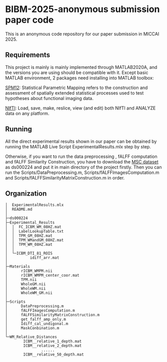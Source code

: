 # BIBM-2025-anonymous submission paper code
This is an anonymous code repository for our paper submission in MICCAI 2025.
## Requirements
This project is mainly is mainly implemented through MATLAB2020A, and the versions you are using should be compatible with it. Except basic MATLAB environment, 2 packages need installing into MATLAB toolbox:

[SPM12](https://www.fil.ion.ucl.ac.uk/spm/software/spm12/): Statistical Parametric Mapping refers to the construction and assessment of spatially extended statistical processes used to test hypotheses about functional imaging data.

[NIfTI](https://ww2.mathworks.cn/matlabcentral/fileexchange/8797-tools-for-nifti-and-analyze-image): Load, save, make, reslice, view (and edit) both NIfTI and ANALYZE data on any platform.


## Running
All the direct experimental results shown in our paper can be obtained by running the MATLAB Live Script ExperimentalResults.mlx step by step.

Otherwise, if you want to run the data preprocessing , fALFF computation and fALFF Similarity Construction, you have to download the [MSC dataset](https://openneuro.org/datasets/ds000224/versions/1.0.4) as ds000224 and put it in main directory of the project firstly. Then you can run the Scripts/DataPreprocessing.m, Scripts/fALFFImagesComputation.m and Scripts/fALFFSimilarityMatrixConstruction.m in order.


## Organization
```
│  ExperimentalResults.mlx
│  README.md
│
├─ds000224
├─Experimental_Results
│  │  FC_ICBM_WM_08HZ.mat
│  │  LabelLookupTable.txt
│  │  TPM_GM_08HZ.mat
│  │  TPM_WMandGM_08HZ.mat
│  │  TPM_WM_08HZ.mat
│  │
│  └─ICBM_DTI_81_ROIS
│          idiff_arr.mat
│
├─Materials
│      rICBM_WMPM.nii
│      rICBM_WMPM_center_coor.mat
│      TPM.nii
│      WholeGM.nii
│      WholeWM.nii
│      WholeWM_GM.nii
│
├─Scripts
│      DataPreprocessing.m
│      fALFFImagesComputation.m
│      fALFFSimilarityMatrixConstruction.m
│      get_falff_amp_only.m
│      Idiff_cal_undigonal.m
│      MaskConbination.m
│
└─WM_Relative_Distances
        ICBM__relative_1_depth.mat
        ICBM__relative_2_depth.mat
                ......
        ICBM__relative_50_depth.mat
```
